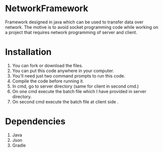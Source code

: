 # NetworkFramework
Framework designed in java which can be used to transfer data over network. The motive is to avoid socket programming code while working on a project that requires network programming of server and client.

# Installation
1. You can fork or download the files.
2. You can put this code anywhere in your computer.
3. You'll need just two command prompts to run this code.
4. Compile the code before running it.
5. In cmd, go to server directory (same for client in second cmd.)
6. On one cmd execute the batch file which I have provided in server directory.
7. On second cmd execute the batch file at client side .

# Dependencies
1. Java
2. Json
3. Gradle
